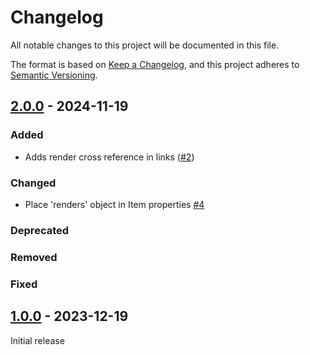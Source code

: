 # Changelog
All notable changes to this project will be documented in this file.

The format is based on [Keep a Changelog](https://keepachangelog.com/en/1.0.0/),
and this project adheres to [Semantic Versioning](https://semver.org/spec/v2.0.0.html).

## [2.0.0] - 2024-11-19

### Added

- Adds render cross reference in links ([#2](https://github.com/stac-extensions/render/issues/2))

### Changed

- Place 'renders' object in Item properties [#4](https://github.com/stac-extensions/render/issues/4)

### Deprecated

### Removed

### Fixed

## [1.0.0] - 2023-12-19

Initial release

[2.0.0]: <https://github.com/stac-extensions/render/compare/v2.0.0...v1.0.0>
[1.0.0]: <https://github.com/stac-extensions/render/compare/v1.0.0...HEAD>
